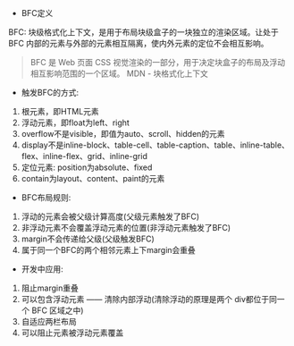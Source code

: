 - BFC定义

BFC: 块级格式化上下文，是用于布局块级盒子的一块独立的渲染区域。让处于 BFC 内部的元素与外部的元素相互隔离，使内外元素的定位不会相互影响。

> BFC 是 Web 页面 CSS 视觉渲染的一部分，用于决定块盒子的布局及浮动相互影响范围的一个区域。  MDN - 块格式化上下文

- 触发BFC的方式:

1. 根元素，即HTML元素
2. 浮动元素，即float为left、right
3. overflow不是visible，即值为auto、scroll、hidden的元素
4. display不是inline-block、table-cell、table-caption、table、inline-table、flex、inline-flex、grid、inline-grid
5. 定位元素: position为absolute、fixed
6. contain为layout、content、paint的元素

- BFC布局规则:

1. 浮动的元素会被父级计算高度(父级元素触发了BFC)
2. 非浮动元素不会覆盖浮动元素的位置(非浮动元素触发了BFC)
3. margin不会传递给父级(父级触发BFC)
4. 属于同一个BFC的两个相邻元素上下margin会重叠

- 开发中应用:

1. 阻止margin重叠
2. 可以包含浮动元素 —— 清除内部浮动(清除浮动的原理是两个 div都位于同一个 BFC 区域之中)
3. 自适应两栏布局
4. 可以阻止元素被浮动元素覆盖